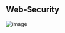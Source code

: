 ## Web-Security

![image](https://github.com/udayk01/Web-Security/assets/52235763/54002ec2-cb9a-4dcb-beff-301d3e1e7f0c)

